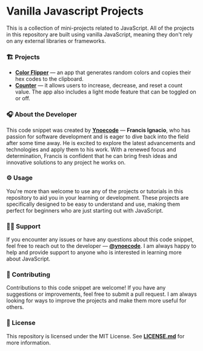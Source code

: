 # Vanilla Javascript Projects

This is a collection of mini-projects related to JavaScript. All of the projects in this repository are built using vanilla JavaScript, meaning they don't rely on any external libraries or frameworks.

### 🏗️ Projects

- **[Color Flipper](https://github.com/ynoecode/vanilla-javascript-projects/tree/main/001-color-flipper)** — an app that generates random colors and copies their hex codes to the clipboard.
- **[Counter](https://github.com/ynoecode/vanilla-javascript-projects/tree/main/002-counter)** — it allows users to increase, decrease, and reset a count value. The app also includes a light mode feature that can be toggled on or off.

### 🎧 About the Developer

This code snippet was created by **[Ynoecode](https://www.instagram.com/ynoecode/)** — **Francis Ignacio**, who has passion for software development and is eager to dive back into the field after some time away. He is excited to explore the latest advancements and technologies and apply them to his work. With a renewed focus and determination, Francis is confident that he can bring fresh ideas and innovative solutions to any project he works on.

### ⚙️ Usage

You're more than welcome to use any of the projects or tutorials in this repository to aid you in your learning or development. These projects are specifically designed to be easy to understand and use, making them perfect for beginners who are just starting out with JavaScript.

### 👋🏻 Support

If you encounter any issues or have any questions about this code snippet, feel free to reach out to the developer — **[@ynoecode](https://www.instagram.com/ynoecode/)**. I am always happy to help and provide support to anyone who is interested in learning more about JavaScript.

### 🧱 Contributing

Contributions to this code snippet are welcome! If you have any suggestions or improvements, feel free to submit a pull request. I am always looking for ways to improve the projects and make them more useful for others.

### 📄 License

This repository is licensed under the MIT License. See **[LICENSE.md](https://github.com/ynoecode/vanilla-javascript-projects/blob/main/LICENSE.md)** for more information.

